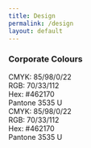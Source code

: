 ```yaml
---
title: Design
permalink: /design
layout: default
---
```

### Corporate Colours

<div class="dib bg-purple w-40 pa2 mr3 mb3">
<div class="db white">CMYK: 85/98/0/22</div>
<div class="db white">RGB: 70/33/112</div>
<div class="db white">Hex: #462170</div>
<div class="db white">Pantone 3535 U</div>
</div>

<div class="dib bg-purple w-40 pa2 mr3 mb3">
<div class="db white">CMYK: 85/98/0/22</div>
<div class="db white">RGB: 70/33/112</div>
<div class="db white">Hex: #462170</div>
<div class="db white">Pantone 3535 U</div>
</div>